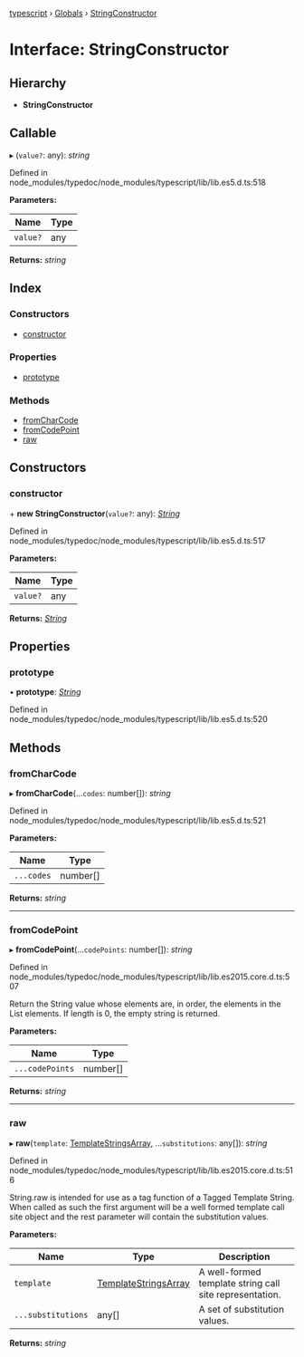[typescript](../README.md) › [Globals](../globals.md) › [StringConstructor](stringconstructor.md)

# Interface: StringConstructor

## Hierarchy

* **StringConstructor**

## Callable

▸ (`value?`: any): *string*

Defined in node_modules/typedoc/node_modules/typescript/lib/lib.es5.d.ts:518

**Parameters:**

Name | Type |
------ | ------ |
`value?` | any |

**Returns:** *string*

## Index

### Constructors

* [constructor](stringconstructor.md#constructor)

### Properties

* [prototype](stringconstructor.md#prototype)

### Methods

* [fromCharCode](stringconstructor.md#fromcharcode)
* [fromCodePoint](stringconstructor.md#fromcodepoint)
* [raw](stringconstructor.md#raw)

## Constructors

###  constructor

\+ **new StringConstructor**(`value?`: any): *[String](string.md)*

Defined in node_modules/typedoc/node_modules/typescript/lib/lib.es5.d.ts:517

**Parameters:**

Name | Type |
------ | ------ |
`value?` | any |

**Returns:** *[String](string.md)*

## Properties

###  prototype

• **prototype**: *[String](string.md)*

Defined in node_modules/typedoc/node_modules/typescript/lib/lib.es5.d.ts:520

## Methods

###  fromCharCode

▸ **fromCharCode**(...`codes`: number[]): *string*

Defined in node_modules/typedoc/node_modules/typescript/lib/lib.es5.d.ts:521

**Parameters:**

Name | Type |
------ | ------ |
`...codes` | number[] |

**Returns:** *string*

___

###  fromCodePoint

▸ **fromCodePoint**(...`codePoints`: number[]): *string*

Defined in node_modules/typedoc/node_modules/typescript/lib/lib.es2015.core.d.ts:507

Return the String value whose elements are, in order, the elements in the List elements.
If length is 0, the empty string is returned.

**Parameters:**

Name | Type |
------ | ------ |
`...codePoints` | number[] |

**Returns:** *string*

___

###  raw

▸ **raw**(`template`: [TemplateStringsArray](templatestringsarray.md), ...`substitutions`: any[]): *string*

Defined in node_modules/typedoc/node_modules/typescript/lib/lib.es2015.core.d.ts:516

String.raw is intended for use as a tag function of a Tagged Template String. When called
as such the first argument will be a well formed template call site object and the rest
parameter will contain the substitution values.

**Parameters:**

Name | Type | Description |
------ | ------ | ------ |
`template` | [TemplateStringsArray](templatestringsarray.md) | A well-formed template string call site representation. |
`...substitutions` | any[] | A set of substitution values.  |

**Returns:** *string*
